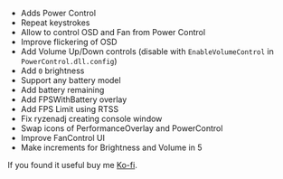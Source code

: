 - Adds Power Control
- Repeat keystrokes
- Allow to control OSD and Fan from Power Control
- Improve flickering of OSD
- Add Volume Up/Down controls (disable with `EnableVolumeControl` in `PowerControl.dll.config`)
- Add `0` brightness
- Support any battery model
- Add battery remaining
- Add FPSWithBattery overlay
- Add FPS Limit using RTSS
- Fix ryzenadj creating console window
- Swap icons of PerformanceOverlay and PowerControl
- Improve FanControl UI
- Make increments for Brightness and Volume in 5

If you found it useful buy me [Ko-fi](https://ko-fi.com/ayufan).
